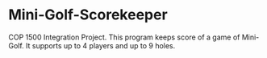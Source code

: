 # Mini-Golf-Scorekeeper
COP 1500 Integration Project. This program keeps score of a game of Mini-Golf. It supports up to 4 players and up to 9 holes.
